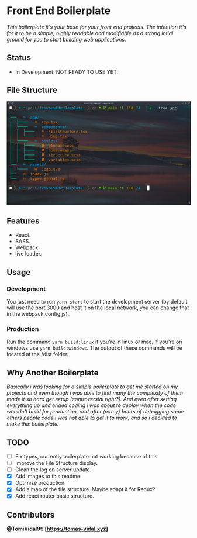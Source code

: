 # Front End Boilerplate

_This boilerplate it's your base for your front end projects. The intention it's for it to be a simple, highly readable and modifiable as a strong intial ground for you to start building web applications._

## Status

- In Development. NOT READY TO USE YET.

## File Structure

![Project File Structure](./src/assets/frontend-boilerplate-file-structure.png)

## Features

- React.
- SASS.
- Webpack.
- live loader.

## Usage

### Development

You just need to run `yarn start` to start the development server (by default will use the port 3000 and host it on the local network, you can change that in the webpack.config.js).

### Production

Run the command `yarn build:linux` if you're in linux or mac. If you're on windows use `yarn build:windows`. The output of these commands will be located at the /dist folder.

## Why Another Boilerplate

_Basically i was looking for a simple boilerplate to get me started on my projects and even though i was able to find many the complexity of them made it so hard get setup (controversial right?). And even after setting everything up and ended coding i was about to deploy when the code wouldn't build for production, and after (many) hours of debugging some others people code i was not able to get it to work, and so i decided to make this boilerplate._

## TODO

- [ ] Fix types, currently boilerplate not working because of this.
- [ ] Improve the File Structure display.
- [ ] Clean the log on server update.
- [x] Add images to this readme.
- [x] Optimize production.
- [x] Add a map of the file structure. Maybe adapt it for Redux?
- [x] Add react router basic structure.

## Contributors

**@TomiVidal99 [https://tomas-vidal.xyz]**
